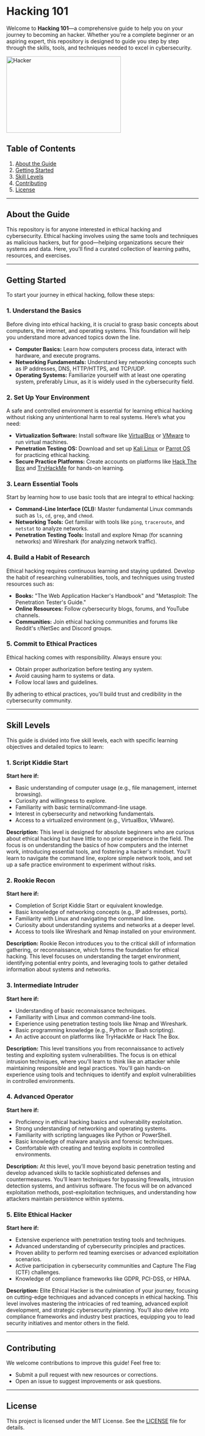 # Hacking 101

Welcome to **Hacking 101**—a comprehensive guide to help you on your journey to becoming an hacker. Whether you're a complete beginner or an aspiring expert, this repository is designed to guide you step by step through the skills, tools, and techniques needed to excel in cybersecurity.

<img src="https://png.pngtree.com/png-clipart/20230413/original/pngtree-hacker-technology-sense-data-network-png-image_9051869.png" alt="Hacker" width="300" height="200">

## Table of Contents

1. [About the Guide](#about-the-guide)
2. [Getting Started](#getting-started)
3. [Skill Levels](#skill-levels)
4. [Contributing](#contributing)
5. [License](#license)

---

## About the Guide

This repository is for anyone interested in ethical hacking and cybersecurity. Ethical hacking involves using the same tools and techniques as malicious hackers, but for good—helping organizations secure their systems and data. Here, you'll find a curated collection of learning paths, resources, and exercises.

---

## Getting Started

To start your journey in ethical hacking, follow these steps:

### 1. Understand the Basics
Before diving into ethical hacking, it is crucial to grasp basic concepts about computers, the internet, and operating systems. This foundation will help you understand more advanced topics down the line.

- **Computer Basics:** Learn how computers process data, interact with hardware, and execute programs.
- **Networking Fundamentals:** Understand key networking concepts such as IP addresses, DNS, HTTP/HTTPS, and TCP/UDP.
- **Operating Systems:** Familiarize yourself with at least one operating system, preferably Linux, as it is widely used in the cybersecurity field.

### 2. Set Up Your Environment
A safe and controlled environment is essential for learning ethical hacking without risking any unintentional harm to real systems. Here’s what you need:

- **Virtualization Software:** Install software like [VirtualBox](https://www.virtualbox.org/) or [VMware](https://www.vmware.com/) to run virtual machines.
- **Penetration Testing OS:** Download and set up [Kali Linux](https://www.kali.org/) or [Parrot OS](https://www.parrotsec.org/) for practicing ethical hacking.
- **Secure Practice Platforms:** Create accounts on platforms like [Hack The Box](https://www.hackthebox.com/) and [TryHackMe](https://tryhackme.com/) for hands-on learning.

### 3. Learn Essential Tools
Start by learning how to use basic tools that are integral to ethical hacking:

- **Command-Line Interface (CLI):** Master fundamental Linux commands such as `ls`, `cd`, `grep`, and `chmod`.
- **Networking Tools:** Get familiar with tools like `ping`, `traceroute`, and `netstat` to analyze networks.
- **Penetration Testing Tools:** Install and explore Nmap (for scanning networks) and Wireshark (for analyzing network traffic).

### 4. Build a Habit of Research
Ethical hacking requires continuous learning and staying updated. Develop the habit of researching vulnerabilities, tools, and techniques using trusted resources such as:

- **Books:** "The Web Application Hacker's Handbook" and "Metasploit: The Penetration Tester's Guide."
- **Online Resources:** Follow cybersecurity blogs, forums, and YouTube channels.
- **Communities:** Join ethical hacking communities and forums like Reddit's r/NetSec and Discord groups.

### 5. Commit to Ethical Practices
Ethical hacking comes with responsibility. Always ensure you:

- Obtain proper authorization before testing any system.
- Avoid causing harm to systems or data.
- Follow local laws and guidelines.

By adhering to ethical practices, you’ll build trust and credibility in the cybersecurity community.

---

## Skill Levels

This guide is divided into five skill levels, each with specific learning objectives and detailed topics to learn:

### 1. Script Kiddie Start

**Start here if:**
- Basic understanding of computer usage (e.g., file management, internet browsing).
- Curiosity and willingness to explore.
- Familiarity with basic terminal/command-line usage.
- Interest in cybersecurity and networking fundamentals.
- Access to a virtualized environment (e.g., VirtualBox, VMware).

**Description:**
This level is designed for absolute beginners who are curious about ethical hacking but have little to no prior experience in the field. The focus is on understanding the basics of how computers and the internet work, introducing essential tools, and fostering a hacker's mindset. You'll learn to navigate the command line, explore simple network tools, and set up a safe practice environment to experiment without risks.

### 2. Rookie Recon

**Start here if:**
- Completion of Script Kiddie Start or equivalent knowledge.
- Basic knowledge of networking concepts (e.g., IP addresses, ports).
- Familiarity with Linux and navigating the command line.
- Curiosity about understanding systems and networks at a deeper level.
- Access to tools like Wireshark and Nmap installed on your environment.

**Description:**
Rookie Recon introduces you to the critical skill of information gathering, or reconnaissance, which forms the foundation for ethical hacking. This level focuses on understanding the target environment, identifying potential entry points, and leveraging tools to gather detailed information about systems and networks.

### 3. Intermediate Intruder

**Start here if:**
- Understanding of basic reconnaissance techniques.
- Familiarity with Linux and common command-line tools.
- Experience using penetration testing tools like Nmap and Wireshark.
- Basic programming knowledge (e.g., Python or Bash scripting).
- An active account on platforms like TryHackMe or Hack The Box.

**Description:**
This level transitions you from reconnaissance to actively testing and exploiting system vulnerabilities. The focus is on ethical intrusion techniques, where you'll learn to think like an attacker while maintaining responsible and legal practices. You'll gain hands-on experience using tools and techniques to identify and exploit vulnerabilities in controlled environments.

### 4. Advanced Operator

**Start here if:**
- Proficiency in ethical hacking basics and vulnerability exploitation.
- Strong understanding of networking and operating systems.
- Familiarity with scripting languages like Python or PowerShell.
- Basic knowledge of malware analysis and forensic techniques.
- Comfortable with creating and testing exploits in controlled environments.

**Description:**
At this level, you’ll move beyond basic penetration testing and develop advanced skills to tackle sophisticated defenses and countermeasures. You’ll learn techniques for bypassing firewalls, intrusion detection systems, and antivirus software. The focus will be on advanced exploitation methods, post-exploitation techniques, and understanding how attackers maintain persistence within systems.

### 5. Elite Ethical Hacker

**Start here if:**
- Extensive experience with penetration testing tools and techniques.
- Advanced understanding of cybersecurity principles and practices.
- Proven ability to perform red teaming exercises or advanced exploitation scenarios.
- Active participation in cybersecurity communities and Capture The Flag (CTF) challenges.
- Knowledge of compliance frameworks like GDPR, PCI-DSS, or HIPAA.

**Description:**
Elite Ethical Hacker is the culmination of your journey, focusing on cutting-edge techniques and advanced concepts in ethical hacking. This level involves mastering the intricacies of red teaming, advanced exploit development, and strategic cybersecurity planning. You’ll also delve into compliance frameworks and industry best practices, equipping you to lead security initiatives and mentor others in the field.

---

## Contributing

We welcome contributions to improve this guide! Feel free to:
- Submit a pull request with new resources or corrections.
- Open an issue to suggest improvements or ask questions.

---

## License

This project is licensed under the MIT License. See the [LICENSE](LICENSE) file for details.
